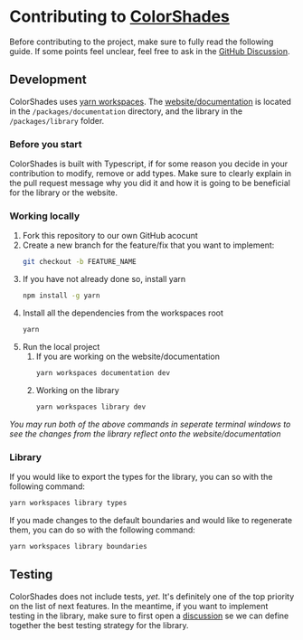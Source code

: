 # Contributing to [ColorShades](https://colorshad.es)

Before contributing to the project, make sure to fully read the following guide. If some points feel unclear, feel free to ask in the [GitHub Discussion](https://github.com/hugovntr/colorshades/discussions).

## Development

ColorShades uses [yarn workspaces](https://classic.yarnpkg.com/lang/en/docs/workspaces/). The [website/documentation](https://colorshad.es) is located in the `/packages/documentation` directory, and the library in the `/packages/library` folder.

### Before you start

ColorShades is built with Typescript, if for some reason you decide in your contribution to modify, remove or add types. Make sure to clearly explain in the pull request message why you did it and how it is going to be beneficial for the library or the website.

### Working locally

1. Fork this repository to our own GitHub acocunt
2. Create a new branch for the feature/fix that you want to implement:
    ```bash
    git checkout -b FEATURE_NAME
    ```
3. If you have not already done so, install yarn
    ```bash
    npm install -g yarn
    ```
4. Install all the dependencies from the workspaces root
    ```bash
    yarn
    ```
5. Run the local project
    1. If you are working on the website/documentation
        ```bash
        yarn workspaces documentation dev
        ```
    2. Working on the library
        ```bash
        yarn workspaces library dev
        ```

_You may run both of the above commands in seperate terminal windows to see the changes from the library reflect onto the website/documentation_

### Library

If you would like to export the types for the library, you can so with the following command:

```bash
yarn workspaces library types
```

If you made changes to the default boundaries and would like to regenerate them, you can do so with the following command:

```bash
yarn workspaces library boundaries
```

## Testing

ColorShades does not include tests, _yet_. It's definitely one of the top priority on the list of next features.
In the meantime, if you want to implement testing in the library, make sure to first open a [discussion](https://github.com/hugovntr/colorshades/discussions) se we can define together the best testing strategy for the library.
